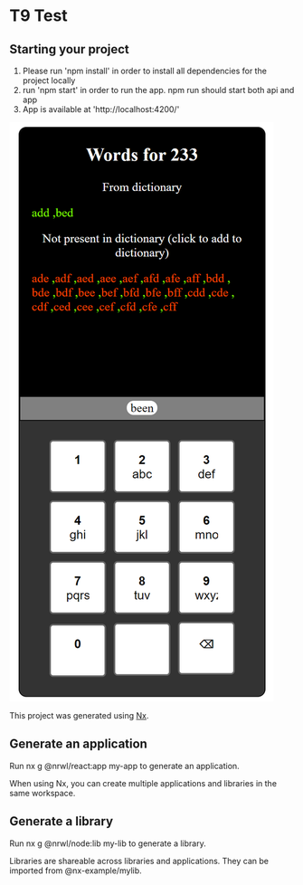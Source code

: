 

# T9 Test

## Starting your project

1) Please run 'npm install' in order to install all dependencies for the project locally
2) run 'npm start' in order to run the app. npm run should start both api and app
3) App is available at 'http://localhost:4200/'

![T9 Test](https://github.com/SamLad2015/T9MobileKeyboard/blob/master/t9.png)

This project was generated using [Nx](https://nx.dev).

## Generate an application
Run nx g @nrwl/react:app my-app to generate an application.

When using Nx, you can create multiple applications and libraries in the same workspace.

## Generate a library
Run nx g @nrwl/node:lib my-lib to generate a library.

Libraries are shareable across libraries and applications. They can be imported from @nx-example/mylib.
